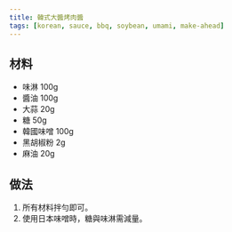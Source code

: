 ```yaml
---
title: 韓式大醬烤肉醬
tags: [korean, sauce, bbq, soybean, umami, make-ahead]
---
```



## 材料
- 味淋 100g  
- 醬油 100g  
- 大蒜 20g  
- 糖 50g  
- 韓國味噌 100g  
- 黑胡椒粉 2g  
- 麻油 20g  

## 做法
1. 所有材料拌勻即可。  
2. 使用日本味噌時，糖與味淋需減量。  
